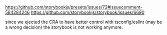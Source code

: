 https://github.com/storybookjs/presets/issues/72#issuecomment-584284246
https://github.com/storybookjs/storybook/issues/6690

since we ejected the CRA to have better control with tsconfig/eslint (may be a wrong decision)
the storybook is not working anymore.